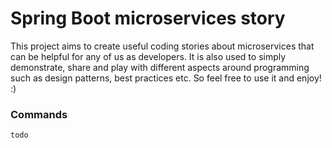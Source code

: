 # Spring Boot microservices story

This project aims to create useful coding stories about microservices that can be helpful for any of us as developers.
It is also used to simply demonstrate, share and play with different aspects around programming such as design patterns, best practices etc. 
So feel free to use it and enjoy! :)

### Commands
```
todo
```
